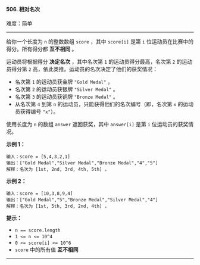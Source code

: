 #### 506. 相对名次

难度：简单

---

给你一个长度为 `n` 的整数数组 `score` ，其中 `score[i]` 是第 `i` 位运动员在比赛中的得分。所有得分都  **互不相同**  。

运动员将根据得分  **决定名次**  ，其中名次第 `1` 的运动员得分最高，名次第 `2` 的运动员得分第 `2` 高，依此类推。运动员的名次决定了他们的获奖情况：

* 名次第 `1` 的运动员获金牌 `"Gold Medal"` 。
* 名次第 `2` 的运动员获银牌 `"Silver Medal"` 。
* 名次第 `3` 的运动员获铜牌 `"Bronze Medal"` 。
* 从名次第 `4` 到第 `n` 的运动员，只能获得他们的名次编号（即，名次第 `x` 的运动员获得编号 `"x"`）。

使用长度为 `n` 的数组 `answer` 返回获奖，其中 `answer[i]` 是第 `i` 位运动员的获奖情况。

**示例 1：**

```
输入：score = [5,4,3,2,1]
输出：["Gold Medal","Silver Medal","Bronze Medal","4","5"]
解释：名次为 [1st, 2nd, 3rd, 4th, 5th] 。
```

**示例 2：**

```
输入：score = [10,3,8,9,4]
输出：["Gold Medal","5","Bronze Medal","Silver Medal","4"]
解释：名次为 [1st, 5th, 3rd, 2nd, 4th] 。
```

**提示：**

* `n == score.length`
* `1 <= n <= 10^4`
* `0 <= score[i] <= 10^6`
* `score` 中的所有值  **互不相同**

---

```Java
```